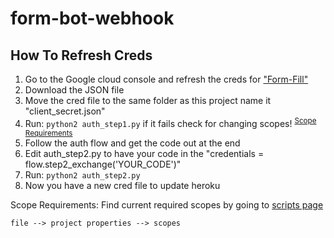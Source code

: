 # form-bot-webhook

## How To Refresh Creds
1. Go to the Google cloud console and refresh the creds for ["Form-Fill"](https://console.cloud.google.com/apis/credentials/oauthclient/198153364328-sj0sculn16l8tqm0q2r1tq76u1vcl8q6.apps.googleusercontent.com?project=project-id-1420503723986652166)
2. Download the JSON file
3. Move the cred file to the same folder as this project name it "client_secret.json"
4. Run: `python2 auth_step1.py` if it fails check for changing scopes! <sup>[Scope Requirements](#note1)</sup>
5. Follow the auth flow and get the code out at the end
6. Edit auth_step2.py to have your code in the "credentials = flow.step2_exchange('YOUR_CODE')"
7. Run: `python2 auth_step2.py`
8. Now you have a new cred file to update heroku

<a name="note1">Scope Requirements</a>: Find current required scopes by going to [scripts page](https://script.google.com)

`file --> project properties --> scopes`

